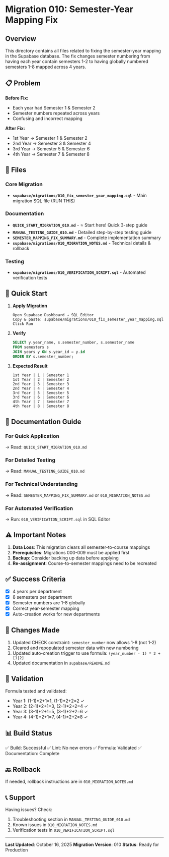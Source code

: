 # Migration 010: Semester-Year Mapping Fix

## Overview

This directory contains all files related to fixing the semester-year mapping in the Supabase database. The fix changes semester numbering from having each year contain semesters 1-2 to having globally numbered semesters 1-8 mapped across 4 years.

## 📋 Problem

**Before Fix:**
- Each year had Semester 1 & Semester 2
- Semester numbers repeated across years
- Confusing and incorrect mapping

**After Fix:**
- 1st Year → Semester 1 & Semester 2
- 2nd Year → Semester 3 & Semester 4
- 3rd Year → Semester 5 & Semester 6
- 4th Year → Semester 7 & Semester 8

## 📁 Files

### Core Migration
- **`supabase/migrations/010_fix_semester_year_mapping.sql`** - Main migration SQL file (RUN THIS)

### Documentation
- **`QUICK_START_MIGRATION_010.md`** - ⭐ Start here! Quick 3-step guide
- **`MANUAL_TESTING_GUIDE_010.md`** - Detailed step-by-step testing guide
- **`SEMESTER_MAPPING_FIX_SUMMARY.md`** - Complete implementation summary
- **`supabase/migrations/010_MIGRATION_NOTES.md`** - Technical details & rollback

### Testing
- **`supabase/migrations/010_VERIFICATION_SCRIPT.sql`** - Automated verification tests

## 🚀 Quick Start

1. **Apply Migration**
   ```
   Open Supabase Dashboard → SQL Editor
   Copy & paste: supabase/migrations/010_fix_semester_year_mapping.sql
   Click Run
   ```

2. **Verify**
   ```sql
   SELECT y.year_name, s.semester_number, s.semester_name
   FROM semesters s
   JOIN years y ON s.year_id = y.id
   ORDER BY s.semester_number;
   ```

3. **Expected Result**
   ```
   1st Year | 1 | Semester 1
   1st Year | 2 | Semester 2
   2nd Year | 3 | Semester 3
   2nd Year | 4 | Semester 4
   3rd Year | 5 | Semester 5
   3rd Year | 6 | Semester 6
   4th Year | 7 | Semester 7
   4th Year | 8 | Semester 8
   ```

## 📖 Documentation Guide

### For Quick Application
→ Read: `QUICK_START_MIGRATION_010.md`

### For Detailed Testing
→ Read: `MANUAL_TESTING_GUIDE_010.md`

### For Technical Understanding
→ Read: `SEMESTER_MAPPING_FIX_SUMMARY.md` or `010_MIGRATION_NOTES.md`

### For Automated Verification
→ Run: `010_VERIFICATION_SCRIPT.sql` in SQL Editor

## ⚠️ Important Notes

1. **Data Loss**: This migration clears all semester-to-course mappings
2. **Prerequisites**: Migrations 000-009 must be applied first
3. **Backup**: Consider backing up data before applying
4. **Re-assignment**: Course-to-semester mappings need to be recreated

## ✅ Success Criteria

- [x] 4 years per department
- [x] 8 semesters per department
- [x] Semester numbers are 1-8 globally
- [x] Correct year-semester mapping
- [x] Auto-creation works for new departments

## 🔄 Changes Made

1. Updated CHECK constraint: `semester_number` now allows 1-8 (not 1-2)
2. Cleared and repopulated semester data with new numbering
3. Updated auto-creation trigger to use formula: `(year_number - 1) * 2 + [1|2]`
4. Updated documentation in `supabase/README.md`

## 🧪 Validation

Formula tested and validated:
- Year 1: (1-1)*2+1=1, (1-1)*2+2=2 ✓
- Year 2: (2-1)*2+1=3, (2-1)*2+2=4 ✓
- Year 3: (3-1)*2+1=5, (3-1)*2+2=6 ✓
- Year 4: (4-1)*2+1=7, (4-1)*2+2=8 ✓

## 📊 Build Status

✅ Build: Successful
✅ Lint: No new errors
✅ Formula: Validated
✅ Documentation: Complete

## 🔙 Rollback

If needed, rollback instructions are in `010_MIGRATION_NOTES.md`

## 📞 Support

Having issues? Check:
1. Troubleshooting section in `MANUAL_TESTING_GUIDE_010.md`
2. Known issues in `010_MIGRATION_NOTES.md`
3. Verification tests in `010_VERIFICATION_SCRIPT.sql`

---

**Last Updated**: October 16, 2025
**Migration Version**: 010
**Status**: Ready for Production
